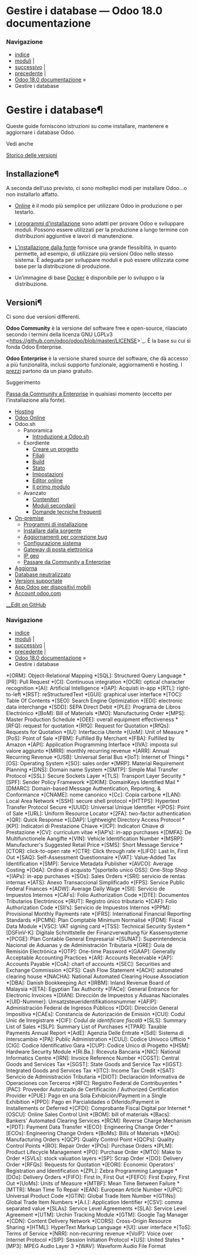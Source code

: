 # Gestire i database — Odoo 18.0 documentazione

### Navigazione

  * [indice](genindex.html "Indice generale")
  * [moduli](py-modindex.html "Indice del modulo Python") |
  * [successivo](administration/hosting.html "Hosting") |
  * [precedente](applications/general/developer_mode.html "Modalità sviluppatore \(modalità di debug\)") |
  * [Odoo 18.0 documentazione](index-2.html) »
  * Gestire i database



# Gestire i database¶

Queste guide forniscono istruzioni su come installare, mantenere e aggiornare i database Odoo.

Vedi anche

[Storico delle versioni](administration/supported_versions.html)

## Installazione¶

A seconda dell’uso previsto, ci sono molteplici modi per installare Odoo…o non installarlo affatto.

  * [Online](administration/odoo_online.html) è il modo più semplice per utilizzare Odoo in produzione o per testarlo.

  * [I programmi d’installazione](administration/on_premise/packages.html) sono adatti per provare Odoo e sviluppare moduli. Possono essere utilizzati per la produzione a lungo termine con distribuzioni aggiuntive e lavori di manutenzione.

  * [L’installazione dalla fonte](administration/on_premise/source.html) fornisce una grande flessiblità, in quanto permette, ad esempio, di utilizzare più versioni Odoo nello stesso sistema. È adeguata per sviluppare moduli e può essere utilizzata come base per la distribuzione di produzione.

  * Un’immagine di base [Docker](https://hub.docker.com/_/odoo/) è disponibile per lo sviluppo o la distribuzione.




## Versioni¶

Ci sono due versioni differenti.

**Odoo Community** è la versione del software free e open-source, rilasciato secondo i termini della licenza GNU LGPLv3 <<https://github.com/odoo/odoo/blob/master/LICENSE>>`_. È la base su cui si fonda Odoo Enterprise.

**Odoo Enterprise** è la versione shared source del software, che dà accesso a più funzionalità, inclusi supporto funzionale, aggiornamenti e hosting. I [prezzi](https://www.odoo.com/pricing-plan) partono da un piano gratuito.

Suggerimento

[Passa da Community a Enterprise](administration/on_premise/community_to_enterprise.html) in qualsiasi momento (eccetto per l’installazione alla fonte).

  * [Hosting](administration/hosting.html)
  * [Odoo Online](administration/odoo_online.html)
  * Odoo.sh
    * Panoramica
      * [Introduzione a Odoo.sh](administration/odoo_sh/overview/introduction.html)
    * Esordiente
      * [Creare un progetto](administration/odoo_sh/getting_started/create.html)
      * [Filiali](administration/odoo_sh/getting_started/branches.html)
      * [Build](administration/odoo_sh/getting_started/builds.html)
      * [Stato](administration/odoo_sh/getting_started/status.html)
      * [Impostazioni](administration/odoo_sh/getting_started/settings.html)
      * [Editor online](administration/odoo_sh/getting_started/online-editor.html)
      * [Il primo modulo](administration/odoo_sh/getting_started/first_module.html)
    * Avanzato
      * [Contenitori](administration/odoo_sh/advanced/containers.html)
      * [Moduli secondarii](administration/odoo_sh/advanced/submodules.html)
      * [Domande tecniche frequenti](administration/odoo_sh/advanced/frequent_technical_questions.html)
  * [On-premise](administration/on_premise.html)
    * [Programmi di installazione](administration/on_premise/packages.html)
    * [Installare dalla sorgente](administration/on_premise/source.html)
    * [Aggiornamenti per correzione bug](administration/on_premise/update.html)
    * [Configurazione sistema](administration/on_premise/deploy.html)
    * [Gateway di posta elettronica](administration/on_premise/email_gateway.html)
    * [IP geo](administration/on_premise/geo_ip.html)
    * [Passare da Community a Enterprise](administration/on_premise/community_to_enterprise.html)
  * [Aggiorna](administration/upgrade.html)
  * [Database neutralizzato](administration/neutralized_database.html)
  * [Versioni supportate](administration/supported_versions.html)
  * [App Odoo per dispositivi mobili](administration/mobile.html)
  * [Account odoo.com](administration/odoo_accounts.html)



[ __Edit on GitHub](https://github.com/odoo/Documentation/edit/18.0/content/administration.rst)

### Navigazione

  * [indice](genindex.html "Indice generale")
  * [moduli](py-modindex.html "Indice del modulo Python") |
  * [successivo](administration/hosting.html "Hosting") |
  * [precedente](applications/general/developer_mode.html "Modalità sviluppatore \(modalità di debug\)") |
  * [Odoo 18.0 documentazione](index-2.html) »
  * Gestire i database


  *[ORM]: Object-Relational Mapping
  *[SQL]: Structured Query Language
  *[PR]: Pull Request
  *[CI]: Continuous integration
  *[OCR]: optical character recognition
  *[AI]: Artificial Intelligence
  *[IAP]: Acquisti in-app
  *[RTL]: right-to-left
  *[RST]: reStructuredText
  *[GUI]: graphical user interface
  *[TOC]: Table Of Contents
  *[SEO]: Search Engine Optimization
  *[EDI]: electronic data interchange
  *[SDD]: SEPA Direct Debit
  *[PLE]: Programa de Libros Electrónico
  *[BoM]: Bill of Materials
  *[MO]: Manufacturing Order
  *[MPS]: Master Production Schedule
  *[OEE]: overall equipment effectiveness
  *[RFQ]: request for quotation
  *[RfQ]: Request for Quotation
  *[RfQs]: Requests for Quotation
  *[IU]: Interfaccia Utente
  *[UoM]: Unit of Measure
  *[PoS]: Point of Sale
  *[FBM]: Fulfilled By Merchant
  *[FBA]: Fulfilled by Amazon
  *[API]: Application Programming Interface
  *[IVA]: imposta sul valore aggiunto
  *[MRR]: monthly recurring revenue
  *[ARR]: Annual Recurring Revenue
  *[USB]: Universal Serial Bus
  *[IoT]: Internet of Things
  *[OS]: Operating System
  *[SO]: sales order
  *[MRP]: Material Requirement Planning
  *[DNS]: Domain name System
  *[SMTP]: Simple Mail Transfer Protocol
  *[SSL]: Secure Sockets Layer
  *[TLS]: Transport Layer Security
  *[SPF]: Sender Policy Framework
  *[DKIM]: DomainKeys Identified Mail
  *[DMARC]: Domain-based Message Authentication, Reporting, & Conformance
  *[CNAME]: nome canonico
  *[Cc]: Copia carbone
  *[LAN]: Local Area Network
  *[SSH]: secure shell protocol
  *[HTTPS]: Hypertext Transfer Protocol Secure
  *[UUID]: Universal Unique Identifier
  *[POS]: Point of Sale
  *[URL]: Uniform Resource Locator
  *[2FA]: two-factor authentication
  *[QR]: Quick Response
  *[LDAP]: Lightweight Directory Access Protocol
  *[KPI]: Indicatori di Prestazione Chiave
  *[ICP]: Indicatori Chiave di Prestazione
  *[CV]: curriculum vitae
  *[IAP’s]: in-app purchases
  *[DMFA]: De Multifunctionele Aangifte
  *[VIN]: Vehicle Identification Number
  *[MSRP]: Manufacturer's Suggested Retail Price
  *[SMS]: Short Message Service
  *[CTOR]: click-to-open rate
  *[CTR]: Click through rate
  *[LIFO]: Last In, First Out
  *[SAQ]: Self-Assessment Questionnaire
  *[VAT]: Value-Added Tax Identification
  *[SMP]: Service Metadata Publisher
  *[AVCO]: Average Costing
  *[OdA]: Ordine di acquisto
  *[sportello unico OSS]: One-Stop Shop
  *[IAPs]: in-app purchases
  *[SOs]: Sales Orders
  *[SRI]: servicio de rentas internas
  *[ATS]: Anexo Transaccional Simplificado
  *[FPS]: Service Public Federal Finances
  *[ADW]: Average Daily Wage
  *[SII]: Servicio de Impuestos Internos
  *[CAFs]: Folio Authorization Code
  *[DTE]: Documentos Tributarios Electrónicos
  *[RUT]: Registro único tributario
  *[CAF]: Folio Authorization Code
  *[SII’s]: Servicio de Impuestos Internos
  *[PPM]: Provisional Monthly Payments rate
  *[IFRS]: International Financial Reporting Standards
  *[PCMN]: Plan Comptable Minimum Normalisé
  *[FDM]: Fiscal Data Module
  *[VSC]: VAT signing card
  *[TSS]: Technical Security System
  *[DSFinV-K]: Digitale Schnittstelle der Finanzverwaltung für Kassensysteme
  *[PCGE]: Plan Contable General Empresarial
  *[SUNAT]: Superintendencia Nacional de Aduanas y de Administración Tributaria
  *[GRE]: Guía de Remisión Electrónica
  *[OTP]: One-time Password
  *[GAAP]: Generally Acceptable Accounting Practices
  *[AR]: Accounts Receivable
  *[AP]: Accounts Payable
  *[CoA]: chart of accounts
  *[SEC]: Securities and Exchange Commission
  *[CFS]: Cash Flow Statement
  *[ACH]: automated clearing house
  *[NACHA]: National Automated Clearing House Association
  *[DBA]: Danish Bookkeeping Act
  *[IRBM]: Inland Revenue Board of Malaysia
  *[ETA]: Egyptian Tax Authority
  *[FACe]: General Entrance for Electronic Invoices
  *[DIAN]: Dirección de Impuestos y Aduanas Nacionales
  *[UID-Nummer]: Umsatzsteueridentifikationsnummer
  *[AFIP]: Administración Federal de Ingresos Públicos
  *[DGI]: Dirección General Impositiva
  *[CAEs]: Constancia de Autorización de Emisión
  *[CUI]: Codul Unic de Inregistrare
  *[CIF]: *Codul de identificare fiscală*
  *[SLS]: Summary List of Sales
  *[SLP]: Summary List of Purchases
  *[TPAR]: Taxable Payments Annual Report
  *[AdE]: Agenzia Delle Entrate
  *[SdI]: Sistema di Interscambio
  *[PA]: Public Administration
  *[CUU]: Codice Univoco Ufficio
  *[CIG]: Codice Identificativo Gara
  *[CUP]: Codice Unico di Progetto
  *[HSM]: Hardware Security Module
  *[Ri.Ba.]: Ricevuta Bancaria
  *[NIC]: National Informatics Centre
  *[IRN]: Invoice Reference Number
  *[CGST]: Central Goods and Services Tax
  *[SGST]: State Goods and Service Tax
  *[IGST]: Integrated Goods and Services Tax
  *[ITC]: Income Tax Credit
  *[SAT]: Servicio de Administración Tributaria
  *[DIOT]: Declaración Informativa de Operaciones con Terceros
  *[RFC]: Registro Federal de Contribuyentes
  *[PAC]: Proveedor Autorizado de Certificación / Authorized Certification Provider
  *[PUE]: Pago en una Sola Exhibición/Payment in a Single Exhibition
  *[PPD]: Pago en Parcialidades o Diferido/Payment in Installements or Deferred
  *[CFDI]: Comprobante Fiscal Digital por Internet
  *[OSCU]: Online Sales Control Unit
  *[BOM]: bill of materials
  *[Bacs]: Bankers' Automated Clearing Services
  *[RCM]: Reverse Charge Mechanism
  *[PDT]: Payment Data Transfer
  *[ECO]: Engineering Change Order
  *[ECOs]: Engineering Change Orders
  *[BoMs]: Bills of Materials
  *[MOs]: Manufacturing Orders
  *[QCP]: Quality Control Point
  *[QCPs]: Quality Control Points
  *[RO]: Repair Order
  *[POs]: Purchase Orders
  *[PLM]: Product Lifecycle Management
  *[PO]: Purchase Order
  *[MTO]: Make to Order
  *[SVLs]: stock valuation layers
  *[SP]: Scrap Order
  *[DO]: Delivery Order
  *[RFQs]: Requests for Quotation
  *[EORI]: Economic Operators' Registration and Identification
  *[ZPL]: Zebra Programming Language
  *[DOs]: Delivery Orders
  *[FIFO]: First In, First Out
  *[FEFO]: First Expiry, First Out
  *[UoMs]: Units of Measure
  *[MTBF]: Mean Time Between Failure
  *[MTTR]: Mean Time To Repair
  *[EAN]: European Article Number
  *[UPC]: Universal Product Code
  *[GTIN]: Global Trade Item Number
  *[GTINs]: Global Trade Item Numbers
  *[A.I.]: Application Identifier
  *[CSV]: comma separated value
  *[SLAs]: Service Level Agreements
  *[SLA]: Service Level Agreement
  *[UTM]: Urchin Tracking Module
  *[GTM]: Google Tag Manager
  *[CDN]: Content Delivery Network
  *[CORS]: Cross-Origin Resource Sharing
  *[HTML]: HyperText Markup Language
  *[UI]: user interface
  *[ToS]: Terms of Service
  *[NRR]: non-recurring revenue
  *[VoIP]: Voice over Internet Protocol
  *[SIP]: Session Initiation Protocol
  *[US]: United States
  *[MP3]: MPEG Audio Layer 3
  *[WAV]: Waveform Audio File Format